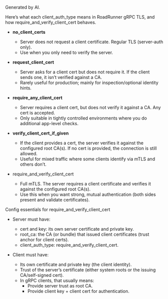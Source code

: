 Generated by AI.

Here’s what each client_auth_type means in RoadRunner gRPC TLS, and how require_and_verify_client_cert behaves.

- **no_client_certs**    
    - Server does not request a client certificate. Regular TLS (server-auth only).
    - Use when you only need to verify the server.

- **request_client_cert**
    - Server asks for a client cert but does not require it. If the client sends one, it isn’t verified against a CA.
    - Rarely useful for production; mainly for inspection/optional identity hints.

- **require_any_client_cert**
    - Server requires a client cert, but does not verify it against a CA. Any cert is accepted.
    - Only suitable in tightly controlled environments where you do additional app-level checks.

- **verify_client_cert_if_given**    
    - If the client provides a cert, the server verifies it against the configured root CA(s). If no cert is provided, the connection is still allowed.
    - Useful for mixed traffic where some clients identify via mTLS and others don’t.

- require_and_verify_client_cert    
    - Full mTLS. The server requires a client certificate and verifies it against the configured root CA(s).
    - Use this when you want strong, mutual authentication (both sides present and validate certificates).

Config essentials for require_and_verify_client_cert

- Server must have:    
    - cert and key: its own server certificate and private key.
    - root_ca: the CA (or bundle) that issued client certificates (trust anchor for client certs).
    - client_auth_type: require_and_verify_client_cert.

- Client must have:    
    - Its own certificate and private key (the client identity).
    - Trust of the server’s certificate (either system roots or the issuing CA/self-signed cert).
    - In gRPC clients, that usually means:
        - Provide server trust as root CA.
        - Provide client key + client cert for authentication.

